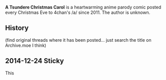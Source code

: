 **A Tsundere Christmas Carol** is a heartwarming anime parody comic posted every Christmas Eve to 4chan's /a/ since 2011. The author is unknown.

## History

(find original threads where it has been posted... just search the title on Archive.moe I think)

## 2014-12-24 Sticky

This 